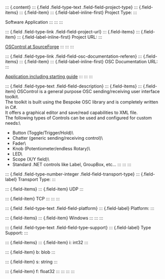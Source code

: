 ::: {.content}
::: {.field .field-type-text .field-field-project-type}
::: {.field-items}
::: {.field-item}
::: {.field-label-inline-first}
Project Type:
:::

Software Application
:::
:::
:::

::: {.field .field-type-link .field-field-project-url}
::: {.field-items}
::: {.field-item}
::: {.field-label-inline-first}
Project URL:
:::

[OSControl at SourceForge](http://sourceforge.net/projects/oscontrol/)
:::
:::
:::

::: {.field .field-type-link .field-field-osc-documentation-referen}
::: {.field-items}
::: {.field-item}
::: {.field-label-inline-first}
OSC Documentation URL:
:::

[Application including starting
guide](http://sourceforge.net/projects/oscontrol/files/)
:::
:::
:::

::: {.field .field-type-text .field-field-description}
::: {.field-items}
::: {.field-item}
OSControl is a general purpose OSC sending/receiving user interface
toolkit.\
The toolkit is built using the Bespoke OSC library and is completely
written in C\#.\
It offers a graphical editor and save/read capabilities to XML file.\
The following types of Controls can be used and configured for custom
needs:\
- Button (Toggle/Trigger/Hold)\
- Chatter (generic sending/receiving control)\
- Fader\
- Knob (Potentiometer/endless Rotary)\
- LED\
- Scope (X/Y field)\
- Standard .NET controls like Label, GroupBox, etc\...
:::
:::
:::

::: {.field .field-type-number-integer .field-field-transport-type}
::: {.field-label}
Transport Type:
:::

::: {.field-items}
::: {.field-item}
UDP
:::

::: {.field-item}
TCP
:::
:::
:::

::: {.field .field-type-text .field-field-platform}
::: {.field-label}
Platform:
:::

::: {.field-items}
::: {.field-item}
Windows
:::
:::
:::

::: {.field .field-type-text .field-field-type-support}
::: {.field-label}
Type Support:
:::

::: {.field-items}
::: {.field-item}
i: int32
:::

::: {.field-item}
b: blob
:::

::: {.field-item}
s: string
:::

::: {.field-item}
f: float32
:::
:::
:::
:::
